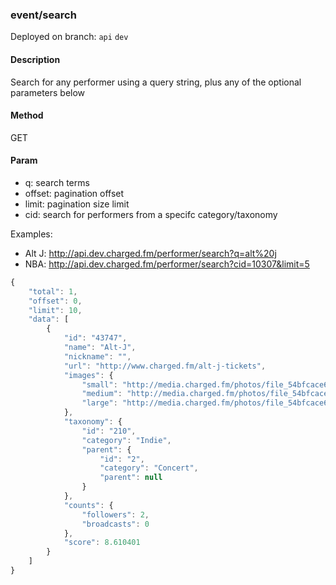 ### **event/search**

Deployed on branch: `api` `dev`

#### **Description**

Search for any performer using a query string, plus any of the optional parameters below

#### **Method**

GET

#### **Param**

- q: search terms
- offset: pagination offset
- limit: pagination size limit
- cid: search for performers from a specifc category/taxonomy

Examples:
* Alt J: http://api.dev.charged.fm/performer/search?q=alt%20j
* NBA: http://api.dev.charged.fm/performer/search?cid=10307&limit=5

```javascript
{
    "total": 1,
    "offset": 0,
    "limit": 10,
    "data": [
        {
            "id": "43747",
            "name": "Alt-J",
            "nickname": "",
            "url": "http://www.charged.fm/alt-j-tickets",
            "images": {
                "small": "http://media.charged.fm/photos/file_54bfcace60b1a.jpg",
                "medium": "http://media.charged.fm/photos/file_54bfcacea45cd.jpg",
                "large": "http://media.charged.fm/photos/file_54bfcace68ae0.jpg"
            },
            "taxonomy": {
                "id": "210",
                "category": "Indie",
                "parent": {
                    "id": "2",
                    "category": "Concert",
                    "parent": null
                }
            },
            "counts": {
                "followers": 2,
                "broadcasts": 0
            },
            "score": 8.610401
        }
    ]
}
```
